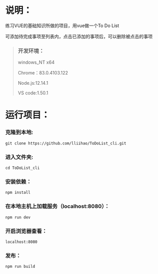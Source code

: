 # 说明：

 练习VUE的基础知识所做的项目，用vue做一个To Do List
 
可添加待完成事项至列表内，点击已添加的事项后，可以删除被点击的事项
> 
> ### 开发环境：
>  
>  windows_NT x64 
>  
>  Chrome：83.0.4103.122
>  
>  Node.js:12.14.1
>  
>  VS code:1.50.1

# 运行项目：

### 克隆到本地:	
	
	git clone https://github.com/lliihao/ToDoList_cli.git

### 进入文件夹:	
	
	cd ToDoList_cli

### 安装依赖：

	npm install

### 在本地主机上加载服务（localhost:8080）：

	npm run dev

### 开启浏览器查看：	

	localhost:8080

### 发布：
	npm run build


